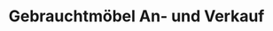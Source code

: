 ---
title: "Gebrauchtmöbel An- und Verkauf"
url: /rudolstadt/gebrauchtmoebel-an-und-verkauf/
shop: Möbel
---